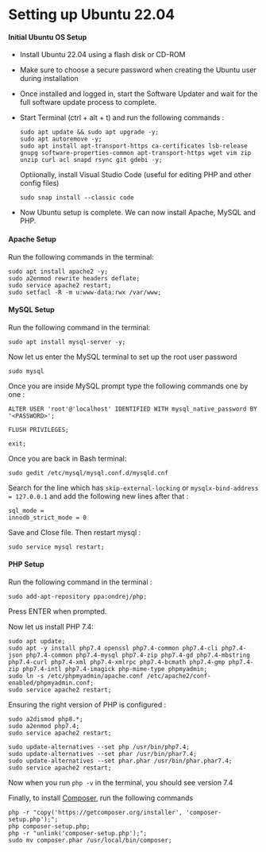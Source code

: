 # Setting up Ubuntu 22.04


#### Initial Ubuntu OS Setup

* Install Ubuntu 22.04 using a flash disk or CD-ROM
* Make sure to choose a secure password when creating the Ubuntu user during installation
* Once installed and logged in, start the Software Updater and wait for the full software update process to complete.
* Start Terminal (ctrl + alt + t) and run the following commands :

	```
	sudo apt update && sudo apt upgrade -y;
	sudo apt autoremove -y;
	sudo apt install apt-transport-https ca-certificates lsb-release gnupg software-properties-common apt-transport-https wget vim zip unzip curl acl snapd rsync git gdebi -y;

	```
	
	Optiionally, install Visual Studio Code (useful for editing PHP and other config files)
	
	```
	sudo snap install --classic code
	```

* Now Ubuntu setup is complete. We can now install Apache, MySQL and PHP.

#### Apache Setup
Run the following commands in the terminal:

```
sudo apt install apache2 -y;
sudo a2enmod rewrite headers deflate;
sudo service apache2 restart;
sudo setfacl -R -m u:www-data:rwx /var/www;
```

#### MySQL Setup

Run the following command in the terminal:

```sudo apt install mysql-server -y;```

Now let us enter the MySQL terminal to set up the root user password

```sudo mysql```

Once you are inside MySQL prompt type the following commands one by one : 

```ALTER USER 'root'@'localhost' IDENTIFIED WITH mysql_native_password BY '<PASSWORD>';```

```FLUSH PRIVILEGES;```

```exit;```

Once you are back in Bash terminal:

```sudo gedit /etc/mysql/mysql.conf.d/mysqld.cnf```

Search for the line which has ```skip-external-locking``` or ```mysqlx-bind-address = 127.0.0.1``` and add the following new lines after that : 

```
sql_mode = 
innodb_strict_mode = 0
```
Save and Close file. Then restart mysql :

```sudo service mysql restart;```

#### PHP Setup

Run the following command in the terminal :

``` 
sudo add-apt-repository ppa:ondrej/php;
```
Press ENTER when prompted.


Now let us install PHP 7.4:

```
sudo apt update;
sudo apt -y install php7.4 openssl php7.4-common php7.4-cli php7.4-json php7.4-common php7.4-mysql php7.4-zip php7.4-gd php7.4-mbstring php7.4-curl php7.4-xml php7.4-xmlrpc php7.4-bcmath php7.4-gmp php7.4-zip php7.4-intl php7.4-imagick php-mime-type phpmyadmin;
sudo ln -s /etc/phpmyadmin/apache.conf /etc/apache2/conf-enabled/phpmyadmin.conf;
sudo service apache2 restart;

```
Ensuring the right version of PHP is configured :

```
sudo a2dismod php8.*;
sudo a2enmod php7.4;
sudo service apache2 restart;

sudo update-alternatives --set php /usr/bin/php7.4;
sudo update-alternatives --set phar /usr/bin/phar7.4;
sudo update-alternatives --set phar.phar /usr/bin/phar.phar7.4;
sudo service apache2 restart;

```

Now when you run `php -v` in the terminal, you should see version 7.4


Finally, to install [Composer](https://getcomposer.org/download/), run the following commands

```
php -r "copy('https://getcomposer.org/installer', 'composer-setup.php');";
php composer-setup.php;
php -r "unlink('composer-setup.php');";
sudo mv composer.phar /usr/local/bin/composer;

```

